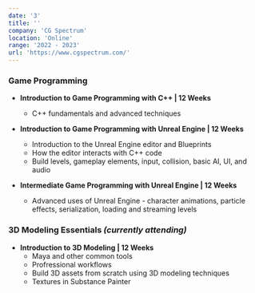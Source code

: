 ```yaml
---
date: '3'
title: ''
company: 'CG Spectrum'
location: 'Online'
range: '2022 - 2023'
url: 'https://www.cgspectrum.com/'
---
```


### Game Programming

- <b>Introduction to Game Programming with C++ | 12 Weeks</b>

  - C++ fundamentals and advanced techniques

- <b>Introduction to Game Programming with Unreal Engine | 12 Weeks</b>

  - Introduction to the Unreal Engine editor and Blueprints
  - How the editor interacts with C++ code
  - Build levels, gameplay elements, input, collision, basic AI, UI, and audio

- <b>Intermediate Game Programming with Unreal Engine | 12 Weeks</b>

  - Advanced uses of Unreal Engine - character animations, particle effects, serialization, loading and streaming levels

### 3D Modeling Essentials <i>(currently attending)</i>

- <b>Introduction to 3D Modeling | 12 Weeks</b>
  - Maya and other common tools
  - Profressional workflows
  - Build 3D assets from scratch using 3D modeling techniques
  - Textures in Substance Painter
